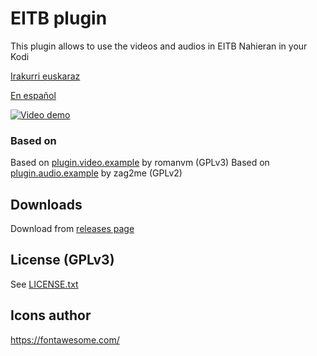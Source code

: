 # EITB plugin

This plugin allows to use the videos and audios in EITB Nahieran in your Kodi

[Irakurri euskaraz](README_eu.md)

[En español](README_es.md)


[![Video demo](https://i.ibb.co/Nrt2GqL/eitb-kodi-yt.png)](https://vimeo.com/536953558)

### Based on

Based on [plugin.video.example](https://github.com/romanvm/plugin.video.example/) by romanvm (GPLv3)
Based on [plugin.audio.example](https://github.com/zag2me/plugin.audio.example) by zag2me (GPLv2)

## Downloads

Download from [releases page](https://github.com/erral/plugin.video.eitb/releases)

## License (GPLv3)

See [LICENSE.txt](LICENSE.txt)


## Icons author
https://fontawesome.com/